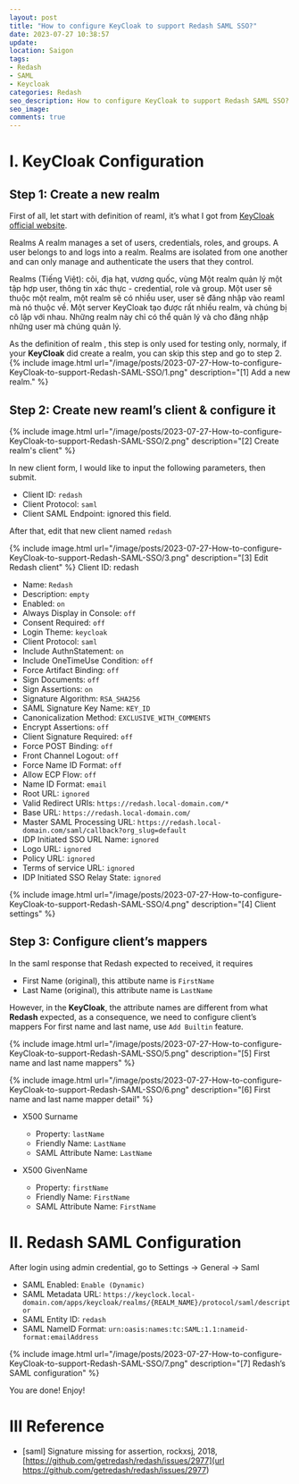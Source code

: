 ```yaml
---
layout: post
title: "How to configure KeyCloak to support Redash SAML SSO?"
date: 2023-07-27 10:38:57
update:
location: Saigon
tags:
- Redash
- SAML
- Keycloak
categories: Redash
seo_description: How to configure KeyCloak to support Redash SAML SSO?
seo_image:
comments: true
---
```


# I. KeyCloak Configuration
## Step 1: Create a new realm
First of all, let start with definition of reaml, it’s what I got from [KeyCloak official website](https://www.keycloak.org/docs/latest/server_admin/).


Realms
A realm manages a set of users, credentials, roles, and groups. A user belongs to and logs into a realm. Realms are isolated from one another and can only manage and authenticate the users that they control.

Realms (Tiếng Việt): cõi, địa hạt, vương quốc, vùng
Một realm quản lý một tập hợp user, thông tin xác thực - credential, role và group. Một user sẽ thuộc một realm, một realm sẽ có nhiều user, user sẽ đăng nhập vào reaml mà nó thuộc về. Một server KeyCloak tạo được rất nhiều realm, và chúng bị cô lập với nhau. Những realm này chỉ có thể quản lý và cho đăng nhập những user mà chúng quản lý.

As the definition of realm , this step is only used for testing only, normaly, if your **KeyCloak** did create a realm, you can skip this step and go to step 2.
{% include image.html url="/image/posts/2023-07-27-How-to-configure-KeyCloak-to-support-Redash-SAML-SSO/1.png" description="[1] Add a new realm." %}

## Step 2: Create new reaml’s client & configure it

{% include image.html url="/image/posts/2023-07-27-How-to-configure-KeyCloak-to-support-Redash-SAML-SSO/2.png" description="[2] Create realm's client" %}

In new client form, I would like to input the following parameters, then submit.

- Client ID: `redash`
- Client Protocol: `saml`
- Client SAML Endpoint: ignored this field.

After that, edit that new client named `redash`

{% include image.html url="/image/posts/2023-07-27-How-to-configure-KeyCloak-to-support-Redash-SAML-SSO/3.png" description="[3] Edit Redash client" %}
Client ID: redash

- Name: `Redash`
- Description: `empty`
- Enabled: `on`
- Always Display in Console: `off`
- Consent Required: `off`
- Login Theme: `keycloak`
- Client Protocol: `saml`
- Include AuthnStatement: `on`
- Include OneTimeUse Condition: `off`
- Force Artifact Binding: `off`
- Sign Documents: `off`
- Sign Assertions: `on`
- Signature Algorithm: `RSA_SHA256`
- SAML Signature Key Name: `KEY_ID`
- Canonicalization Method: `EXCLUSIVE_WITH_COMMENTS`
- Encrypt Assertions: `off`
- Client Signature Required: `off`
- Force POST Binding: `off`
- Front Channel Logout: `off`
- Force Name ID Format: `off`
- Allow ECP Flow: `off`
- Name ID Format: `email`
- Root URL: `ignored`
- Valid Redirect URIs: `https://redash.local-domain.com/*`
- Base URL: `https://redash.local-domain.com/`
- Master SAML Processing URL: `https://redash.local-domain.com/saml/callback?org_slug=default`
- IDP Initiated SSO URL Name: `ignored`
- Logo URL: `ignored`
- Policy URL: `ignored`
- Terms of service URL: `ignored`
- IDP Initiated SSO Relay State: `ignored`

{% include image.html url="/image/posts/2023-07-27-How-to-configure-KeyCloak-to-support-Redash-SAML-SSO/4.png" description="[4] Client settings" %}
## Step 3: Configure client’s mappers
In the saml response that Redash expected to received, it requires

- First Name (original), this attibute name is `FirstName`
- Last Name (original), this attribute name is `LastName`

However, in the **KeyCloak**, the attribute names are different from what **Redash** expected, as a consequence, we need to configure client’s mappers
For first name and last name, use `Add Builtin` feature.

{% include image.html url="/image/posts/2023-07-27-How-to-configure-KeyCloak-to-support-Redash-SAML-SSO/5.png" description="[5] First name and last name mappers" %}

{% include image.html url="/image/posts/2023-07-27-How-to-configure-KeyCloak-to-support-Redash-SAML-SSO/6.png" description="[6] First name and last name mapper detail" %}

- X500 Surname
  - Property: `lastName`
  - Friendly Name: `LastName`
  - SAML Attribute Name: `LastName`

- X500 GivenName
  - Property: `firstName`
  - Friendly Name: `FirstName`
  - SAML Attribute Name: `FirstName`

# II. Redash SAML Configuration
After login using admin credential, go to Settings → General → Saml

- SAML Enabled: `Enable (Dynamic)`
- SAML Metadata URL: `https://keyclock.local-domain.com/apps/keycloak/realms/{REALM_NAME}/protocol/saml/descriptor`
- SAML Entity ID: `redash`
- SAML NameID Format: `urn:oasis:names:tc:SAML:1.1:nameid-format:emailAddress`

{% include image.html url="/image/posts/2023-07-27-How-to-configure-KeyCloak-to-support-Redash-SAML-SSO/7.png" description="[7] Redash’s SAML configuration" %}

You are done! Enjoy!

# III Reference
- [saml] Signature missing for assertion,  rockxsj, 2018, [https://github.com/getredash/redash/issues/2977](url https://github.com/getredash/redash/issues/2977)

